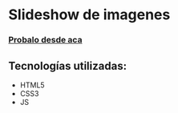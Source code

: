 # Slideshow de imagenes

### [Probalo desde aca](https://00frank.github.io/slideshow)

## Tecnologías utilizadas:

- HTML5
- CSS3
- JS
